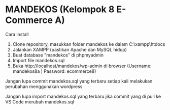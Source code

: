 # MANDEKOS (Kelompok 8 E-Commerce A)
Cara install
1. Clone repository, masukkan folder mandekos ke dalam C:\xampp\htdocs
2. Jalankan XAMPP (pastikan Apache dan MySQL hidup)
3. Buat database "mandekos" di phpmyadmin
4. Import file mandekos.sql
5. Buka http://localhost/mandekos/wp-admin di browser
(Username: mandekos8a | Password: ecommerce8)

Jangan lupa commit mandekos.sql yang terbaru setiap kali melakukan perubahan menggunakan wordpress

Jangan lupa import mandekos.sql yang terbaru jika commit yang di pull ke VS Code merubah mandekos.sql
